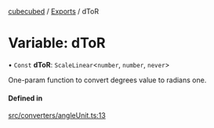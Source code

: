 [cubecubed](/reference/README.md) / [Exports](/reference/modules.md) / dToR

# Variable: dToR

• `Const` **dToR**: `ScaleLinear`<`number`, `number`, `never`\>

One-param function to convert degrees value to radians one.

#### Defined in

[src/converters/angleUnit.ts:13](https://github.com/imaphatduc/cubecubed/blob/0bd348a/src/converters/angleUnit.ts#L13)
